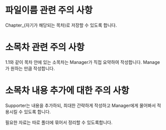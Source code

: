 # 파일이름 관련 주의 사항
Chapter_(자기가 해당되는 목차)로 저장할 수 있도록 합니다.


# 소목차 관련 주의 사항
1.1와 같이 목차 안에 있는 소목차는 Manager가 직접 요약하여 작성합니다. Manage가 원하는 만큼 작성합니다.


# 소목차 내용 추가에 대한 주의 사항
Supporter는 내용을 추가하되, 최대한 간략하게 작성하고 Manager에게 물어봐서 적용시킬 수 있도록 합니다.

필요한 자료는 따로 폴더에 묶어서 정리할 수 있도록합니다.